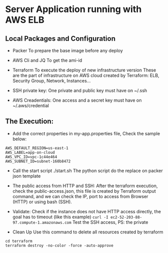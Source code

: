 # Server Application running with AWS ELB

## Local Packages and Configuration
- Packer
    To prepare the base image before any deploy

- AWS Cli and JQ
    To get the ami-id

- Terraform
    To execute the deploy of new infrastructure version
    These are the part of infrastructure on AWS cloud created by Terraform:
    ELB, Security Group, Network, Instances...

- SSH private key:
    One private and public key must have on ~/.ssh

- AWS Creadentials:
    One access and a secret key must have on ~/.aws/credential

## The Execution:
- Add the correct properties in my-app.properties file, Check the sample below:
```
AWS_DEFAULT_REGION=us-east-1
AWS_LABEL=app-on-cloud
AWS_VPC_ID=vpc-1c44e464
AWS_SUBNET_ID=subnet-160b8472
```
- Call the start script ./start.sh
    The python script do the replace on packer json template

- The public access from HTTP and SSH:
    After the terraform execution,
    check the public-access.json, this file is created by Terraform output command, and we can check the IP,
    port to access from Browser (HTTP) or using bash (SSH).

- Validate:
    Check if the instance does not have HTTP access directly, the goal has to timeout (like this example)
    ```curl -I ec2-52-203-88-97.compute-1.amazonaws.com```
    Test the SSH access, PS: the private

- Clean Up
    Use this command to delete all resources created by terraform
```
cd terraform
terraform destroy -no-color -force -auto-approve
```
